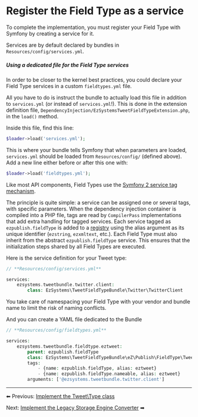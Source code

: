 # Register the Field Type as a service

To complete the implementation, you must register your Field Type with Symfony by creating a service for it.

Services are by default declared by bundles in `Resources/config/services.yml`.

##### Using a dedicated file for the Field Type services

In order to be closer to the kernel best practices, you could declare your Field Type services in a custom `fieldtypes.yml` file.

All you have to do is instruct the bundle to actually load this file in addition to `services.yml` (or instead of `services.yml`!). This is done in the extension definition file, `DependencyInjection/EzSystemsTweetFieldTypeExtension.php`, in the `load()` method.

Inside this file, find this line:

``` php
$loader->load('services.yml');
```

This is where your bundle tells Symfony that when parameters are loaded, `services.yml` should be loaded from `Resources/config/` (defined above). Add a new line either before or after this one with:

``` php
$loader->load('fieldtypes.yml');
```

Like most API components, Field Types use the [Symfony 2 service tag mechanism](http://symfony.com/doc/current/service_container/tags.html).

The principle is quite simple: a service can be assigned one or several tags, with specific parameters. When the dependency injection container is compiled into a PHP file, tags are read by `CompilerPass` implementations that add extra handling for tagged services. Each service tagged as `ezpublish.fieldType` is added to a [registry](http://martinfowler.com/eaaCatalog/registry.html) using the alias argument as its unique identifier (`ezstring`, `ezxmltext`, etc.). Each Field Type must also inherit from the abstract `ezpublish.fieldType` service. This ensures that the initialization steps shared by all Field Types are executed.

Here is the service definition for your Tweet type:

``` php
// **Resources/config/services.yml**

services:
    ezsystems.tweetbundle.twitter.client:
        class: EzSystems\TweetFieldTypeBundle\Twitter\TwitterClient
```

You take care of namespacing your Field Type with your vendor and bundle name to limit the risk of naming conflicts.

And you can create a YAML file dedicated to the Bundle

``` php
// **Resources/config/fieldtypes.yml**

services:
    ezsystems.tweetbundle.fieldtype.eztweet:
        parent: ezpublish.fieldType
        class: EzSystems\TweetFieldTypeBundle\eZ\Publish\FieldType\Tweet\Type
        tags:
            - {name: ezpublish.fieldType, alias: eztweet}
            - {name: ezpublish.fieldType.nameable, alias: eztweet}
        arguments: ['@ezsystems.tweetbundle.twitter.client']
```

------------------------------------------------------------------------

⬅ Previous: [Implement the Tweet\\Type class](3_implement_the_tweet_type_class.md)

Next: [Implement the Legacy Storage Engine Converter](5_implement_the_legacy_storage_engine_converter.md) ➡
